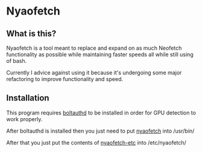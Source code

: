 # Nyaofetch
## What is this?
Nyaofetch is a tool meant to replace and expand on as much Neofetch functionality as possible while maintaining faster speeds all while still using of bash.

Currently I advice against using it because it's undergoing some major refactoring to improve functionality and speed.

## Installation
This program requires [boltauthd](https://codeberg.org/BasilBasil/boltauthd) to be installed in order for GPU detection to work properly.

After boltauthd is installed then you just need to put [nyaofetch](./nyaofetch) into /usr/bin/

After that you just put the contents of [nyaofetch-etc](./nyaofetch-etc) into /etc/nyaofetch/
